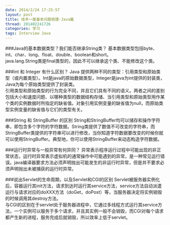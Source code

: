 ```yaml
---
date: 2014/2/24 17:25:57
layout: post
title: 技术一面基本问题梳理-Java篇
thread: 201402241726
categories: 学习
tags: Interview Java
---
```


###Java的基本数据类型？我们能否继承String类？
基本数据类型包括byte、int、char、long、float、double、boolean和short。  
java.lang.String类是final类型的，因此不可以继承这个类、不能修改这个类。

###int 和 Integer 有什么区别？
Java 提供两种不同的类型：引用类型和原始类型（或内置类型）。Int是java的原始数据类型，Integer是java为int提供的封装类，Java为每个原始类型提供了封装类。  
引用类型和原始类型的行为完全不同，并且它们具有不同的语义。两者之间的差别包括大小和速度问题、以哪种类型的数据结构存储、当引用类型和原始类型用作某个类的实例数据时所指定的缺省值。对象引用实例变量的缺省值为null，而原始类型实例变量的缺省值与它们的类型有关。

###String 和 StringBuffer 的区别
String和StringBuffer均可以储存和操作字符串，即包含多个字符的字符数据。String类提供了数值不可改变的字符串，而StringBuffer类提供的字符串可以进行修改，当你知道字符数据要改变的时候你就可以使用StringBuffer。典型地，你可以使用StringBuffer来动态构造字符数据。

###运行时异常与一般异常有何异同？
异常表示程序运行过程中可能出现的非正常状态，运行时异常表示虚拟机的通常操作中可能遇到的异常，是一种常见运行错误。java编译器要求方法必须声明抛出可能发生的非运行时异常，但是并不要求必须声明抛出未被捕获的运行时异常。


###说出Servlet的生命周期，以及Servlet和CGI的区别
Servlet被服务器实例化后，容器运行其init方法，请求到达时运行其service方法，service方法自动派遣运行与请求对应的doXXX方法（doGet，doPost）等，当服务器决定将实例销毁的时候调用其destroy方法。  
与CGI的区别在于servlet处于服务器进程中，它通过多线程方式运行其service方法，一个实例可以服务于多个请求，并且其实例一般不会销毁，而CGI对每个请求都产生新的进程，服务完成后就销毁，所以效率上低于servlet。


